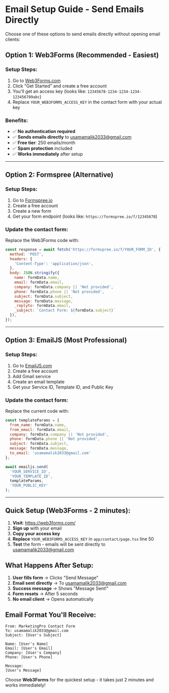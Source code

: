 # Email Setup Guide - Send Emails Directly

Choose one of these options to send emails directly without opening email clients:

## Option 1: Web3Forms (Recommended - Easiest)

### Setup Steps:
1. Go to [Web3Forms.com](https://web3forms.com/)
2. Click "Get Started" and create a free account
3. You'll get an access key (looks like: `12345678-1234-1234-1234-123456789abc`)
4. Replace `YOUR_WEB3FORMS_ACCESS_KEY` in the contact form with your actual key

### Benefits:
- ✅ **No authentication required**
- ✅ **Sends emails directly** to usamamalik2033@gmail.com
- ✅ **Free tier**: 250 emails/month
- ✅ **Spam protection** included
- ✅ **Works immediately** after setup

---

## Option 2: Formspree (Alternative)

### Setup Steps:
1. Go to [Formspree.io](https://formspree.io/)
2. Create a free account
3. Create a new form
4. Get your form endpoint (looks like: `https://formspree.io/f/12345678`)

### Update the contact form:
Replace the Web3Forms code with:
```javascript
const response = await fetch('https://formspree.io/f/YOUR_FORM_ID', {
  method: 'POST',
  headers: {
    'Content-Type': 'application/json',
  },
  body: JSON.stringify({
    name: formData.name,
    email: formData.email,
    company: formData.company || 'Not provided',
    phone: formData.phone || 'Not provided',
    subject: formData.subject,
    message: formData.message,
    _replyto: formData.email,
    _subject: `Contact Form: ${formData.subject}`
  }),
});
```

---

## Option 3: EmailJS (Most Professional)

### Setup Steps:
1. Go to [EmailJS.com](https://www.emailjs.com/)
2. Create a free account
3. Add Gmail service
4. Create an email template
5. Get your Service ID, Template ID, and Public Key

### Update the contact form:
Replace the current code with:
```javascript
const templateParams = {
  from_name: formData.name,
  from_email: formData.email,
  company: formData.company || 'Not provided',
  phone: formData.phone || 'Not provided',
  subject: formData.subject,
  message: formData.message,
  to_email: 'usamamalik2033@gmail.com'
};

await emailjs.send(
  'YOUR_SERVICE_ID',
  'YOUR_TEMPLATE_ID', 
  templateParams,
  'YOUR_PUBLIC_KEY'
);
```

---

## Quick Setup (Web3Forms - 2 minutes):

1. **Visit**: https://web3forms.com/
2. **Sign up** with your email
3. **Copy your access key**
4. **Replace** `YOUR_WEB3FORMS_ACCESS_KEY` in `app/contact/page.tsx` line 50
5. **Test** the form - emails will be sent directly to usamamalik2033@gmail.com

## What Happens After Setup:

1. **User fills form** → Clicks "Send Message"
2. **Email sent directly** → To usamamalik2033@gmail.com
3. **Success message** → Shows "Message Sent!" 
4. **Form resets** → After 5 seconds
5. **No email client** → Opens automatically

## Email Format You'll Receive:

```
From: MarketingPro Contact Form
To: usamamalik2033@gmail.com
Subject: [User's Subject]

Name: [User's Name]
Email: [User's Email]
Company: [User's Company]
Phone: [User's Phone]

Message:
[User's Message]
```

Choose **Web3Forms** for the quickest setup - it takes just 2 minutes and works immediately!
